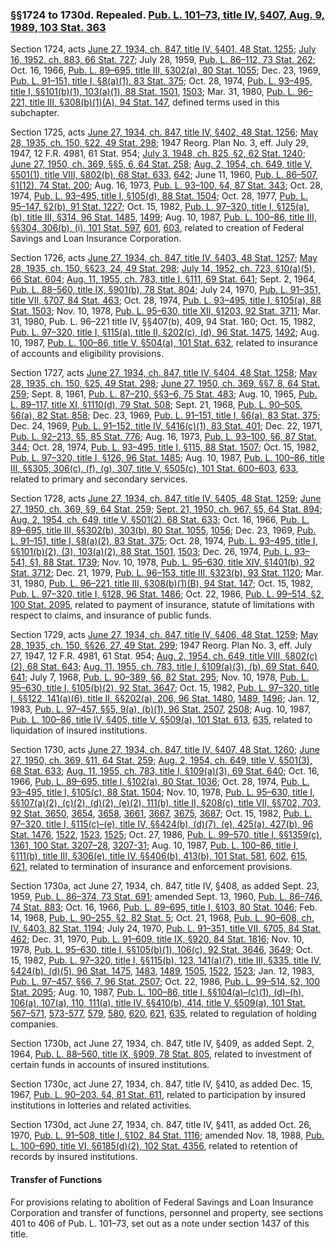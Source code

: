### §§1724 to 1730d. Repealed. [Pub. L. 101–73, title IV, §407, Aug. 9, 1989, 103 Stat. 363](/statviewer.htm?volume=103&page=363) ###

Section 1724, acts [June 27, 1934, ch. 847, title IV, §401, 48 Stat. 1255](/statviewer.htm?volume=48&page=1255); [July 16, 1952, ch. 883, 66 Stat. 727](/statviewer.htm?volume=66&page=727); July 28, 1959, [Pub. L. 86–112, 73 Stat. 262](/statviewer.htm?volume=73&page=262); Oct. 16, 1966, [Pub. L. 89–695, title III, §302(a), 80 Stat. 1055](/statviewer.htm?volume=80&page=1055); Dec. 23, 1969, [Pub. L. 91–151, title I, §8(a)(1), 83 Stat. 375](/statviewer.htm?volume=83&page=375); Oct. 28, 1974, [Pub. L. 93–495, title I, §§101(b)(1), 103(a)(1), 88 Stat. 1501](/statviewer.htm?volume=88&page=1501), [1503](/statviewer.htm?volume=88&page=1503); Mar. 31, 1980, [Pub. L. 96–221, title III, §308(b)(1)(A), 94 Stat. 147](/statviewer.htm?volume=94&page=147), defined terms used in this subchapter.

Section 1725, acts [June 27, 1934, ch. 847, title IV, §402, 48 Stat. 1256](/statviewer.htm?volume=48&page=1256); [May 28, 1935, ch. 150, §22, 49 Stat. 298](/statviewer.htm?volume=49&page=298); 1947 Reorg. Plan No. 3, eff. July 29, 1947, 12 F.R. 4981, 61 Stat. 954; [July 3, 1948, ch. 825, §2, 62 Stat. 1240](/statviewer.htm?volume=62&page=1240); [June 27, 1950, ch. 369, §§5, 6, 64 Stat. 258](/statviewer.htm?volume=64&page=258); [Aug. 2, 1954, ch. 649, title V, §501(1), title VIII, §802(b), 68 Stat. 633](/statviewer.htm?volume=68&page=633), [642](/statviewer.htm?volume=68&page=642); June 11, 1960, [Pub. L. 86–507, §1(12), 74 Stat. 200](/statviewer.htm?volume=74&page=200); Aug. 16, 1973, [Pub. L. 93–100, §4, 87 Stat. 343](/statviewer.htm?volume=87&page=343); Oct. 28, 1974, [Pub. L. 93–495, title I, §105(d), 88 Stat. 1504](/statviewer.htm?volume=88&page=1504); Oct. 28, 1977, [Pub. L. 95–147, §2(b), 91 Stat. 1227](/statviewer.htm?volume=91&page=1227); Oct. 15, 1982, [Pub. L. 97–320, title I, §125(a), (b), title III, §314, 96 Stat. 1485](/statviewer.htm?volume=96&page=1485), [1499](/statviewer.htm?volume=96&page=1499); Aug. 10, 1987, [Pub. L. 100–86, title III, §§304, 306(b), (i), 101 Stat. 597](/statviewer.htm?volume=101&page=597), [601](/statviewer.htm?volume=101&page=601), [603](/statviewer.htm?volume=101&page=603), related to creation of Federal Savings and Loan Insurance Corporation.

Section 1726, acts [June 27, 1934, ch. 847, title IV, §403, 48 Stat. 1257](/statviewer.htm?volume=48&page=1257); [May 28, 1935, ch. 150, §§23, 24, 49 Stat. 298](/statviewer.htm?volume=49&page=298); [July 14, 1952, ch. 723, §10(a)(5), 66 Stat. 604](/statviewer.htm?volume=66&page=604); [Aug. 11, 1955, ch. 783, title I, §111, 69 Stat. 641](/statviewer.htm?volume=69&page=641); Sept. 2, 1964, [Pub. L. 88–560, title IX, §901(b), 78 Stat. 804](/statviewer.htm?volume=78&page=804); July 24, 1970, [Pub. L. 91–351, title VII, §707, 84 Stat. 463](/statviewer.htm?volume=84&page=463); Oct. 28, 1974, [Pub. L. 93–495, title I, §105(a), 88 Stat. 1503](/statviewer.htm?volume=88&page=1503); Nov. 10, 1978, [Pub. L. 95–630, title XII, §1203, 92 Stat. 3711](/statviewer.htm?volume=92&page=3711); Mar. 31, 1980, Pub. L. 96–221 title IV, §§407(b), 409, 94 Stat. 160; Oct. 15, 1982, [Pub. L. 97–320, title I, §115(a), title II, §202(c), (d), 96 Stat. 1475](/statviewer.htm?volume=96&page=1475), [1492](/statviewer.htm?volume=96&page=1492); Aug. 10, 1987, [Pub. L. 100–86, title V, §504(a), 101 Stat. 632](/statviewer.htm?volume=101&page=632), related to insurance of accounts and eligibility provisions.

Section 1727, acts [June 27, 1934, ch. 847, title IV, §404, 48 Stat. 1258](/statviewer.htm?volume=48&page=1258); [May 28, 1935, ch. 150, §25, 49 Stat. 298](/statviewer.htm?volume=49&page=298); [June 27, 1950, ch. 369, §§7, 8, 64 Stat. 259](/statviewer.htm?volume=64&page=259); Sept. 8, 1961, [Pub. L. 87–210, §§3–6, 75 Stat. 483](/statviewer.htm?volume=75&page=483); Aug. 10, 1965, [Pub. L. 89–117, title XI, §1110(d), 79 Stat. 508](/statviewer.htm?volume=79&page=508); Sept. 21, 1968, [Pub. L. 90–505, §6(a), 82 Stat. 858](/statviewer.htm?volume=82&page=858); Dec. 23, 1969, [Pub. L. 91–151, title I, §6(a), 83 Stat. 375](/statviewer.htm?volume=83&page=375); Dec. 24, 1969, [Pub. L. 91–152, title IV, §416(c)(1), 83 Stat. 401](/statviewer.htm?volume=83&page=401); Dec. 22, 1971, [Pub. L. 92–213, §5, 85 Stat. 776](/statviewer.htm?volume=85&page=776); Aug. 16, 1973, [Pub. L. 93–100, §6, 87 Stat. 344](/statviewer.htm?volume=87&page=344); Oct. 28, 1974, [Pub. L. 93–495, title I, §115, 88 Stat. 1507](/statviewer.htm?volume=88&page=1507); Oct. 15, 1982, [Pub. L. 97–320, title I, §126, 96 Stat. 1485](/statviewer.htm?volume=96&page=1485); Aug. 10, 1987, [Pub. L. 100–86, title III, §§305, 306(c), (f), (g), 307, title V, §505(c), 101 Stat. 600–603](/statviewer.htm?volume=101&page=600), [633](/statviewer.htm?volume=101&page=633), related to primary and secondary services.

Section 1728, acts [June 27, 1934, ch. 847, title IV, §405, 48 Stat. 1259](/statviewer.htm?volume=48&page=1259); [June 27, 1950, ch. 369, §9, 64 Stat. 259](/statviewer.htm?volume=64&page=259); [Sept. 21, 1950, ch. 967, §5, 64 Stat. 894](/statviewer.htm?volume=64&page=894); [Aug. 2, 1954, ch. 649, title V, §501(2), 68 Stat. 633](/statviewer.htm?volume=68&page=633); Oct. 16, 1966, [Pub. L. 89–695, title III, §§302(b), 303(b), 80 Stat. 1055](/statviewer.htm?volume=80&page=1055), [1056](/statviewer.htm?volume=80&page=1056); Dec. 23, 1969, [Pub. L. 91–151, title I, §8(a)(2), 83 Stat. 375](/statviewer.htm?volume=83&page=375); Oct. 28, 1974, [Pub. L. 93–495, title I, §§101(b)(2), (3), 103(a)(2), 88 Stat. 1501](/statviewer.htm?volume=88&page=1501), [1503](/statviewer.htm?volume=88&page=1503); Dec. 26, 1974, [Pub. L. 93–541, §1, 88 Stat. 1739](/statviewer.htm?volume=88&page=1739); Nov. 10, 1978, [Pub. L. 95–630, title XIV, §1401(b), 92 Stat. 3712](/statviewer.htm?volume=92&page=3712); Dec. 21, 1979, [Pub. L. 96–153, title III, §323(b), 93 Stat. 1120](/statviewer.htm?volume=93&page=1120); Mar. 31, 1980, [Pub. L. 96–221, title III, §308(b)(1)(B), 94 Stat. 147](/statviewer.htm?volume=94&page=147); Oct. 15, 1982, [Pub. L. 97–320, title I, §128, 96 Stat. 1486](/statviewer.htm?volume=96&page=1486); Oct. 22, 1986, [Pub. L. 99–514, §2, 100 Stat. 2095](/statviewer.htm?volume=100&page=2095), related to payment of insurance, statute of limitations with respect to claims, and insurance of public funds.

Section 1729, acts [June 27, 1934, ch. 847, title IV, §406, 48 Stat. 1259](/statviewer.htm?volume=48&page=1259); [May 28, 1935, ch. 150, §§26, 27, 49 Stat. 299](/statviewer.htm?volume=49&page=299); 1947 Reorg. Plan No. 3, eff. July 27, 1947, 12 F.R. 4981, 61 Stat. 954; [Aug. 2, 1954, ch. 649, title VIII, §802(c)(2), 68 Stat. 643](/statviewer.htm?volume=68&page=643); [Aug. 11, 1955, ch. 783, title I, §109(a)(3), (b), 69 Stat. 640](/statviewer.htm?volume=69&page=640), [641](/statviewer.htm?volume=69&page=641); July 7, 1968, [Pub. L. 90–389, §6, 82 Stat. 295](/statviewer.htm?volume=82&page=295); Nov. 10, 1978, [Pub. L. 95–630, title I, §105(b)(2), 92 Stat. 3647](/statviewer.htm?volume=92&page=3647); Oct. 15, 1982, [Pub. L. 97–320, title I, §§122, 141(a)(6), title II, §§202(a), 206, 96 Stat. 1480](/statviewer.htm?volume=96&page=1480), [1489](/statviewer.htm?volume=96&page=1489), [1496](/statviewer.htm?volume=96&page=1496); Jan. 12, 1983, [Pub. L. 97–457, §§5, 9(a), (b)(1), 96 Stat. 2507](/statviewer.htm?volume=96&page=2507), [2508](/statviewer.htm?volume=96&page=2508); Aug. 10, 1987, [Pub. L. 100–86, title IV, §405, title V, §509(a), 101 Stat. 613](/statviewer.htm?volume=101&page=613), [635](/statviewer.htm?volume=101&page=635), related to liquidation of insured institutions.

Section 1730, acts [June 27, 1934, ch. 847, title IV, §407, 48 Stat. 1260](/statviewer.htm?volume=48&page=1260); [June 27, 1950, ch. 369, §11, 64 Stat. 259](/statviewer.htm?volume=64&page=259); [Aug. 2, 1954, ch. 649, title V, §501(3), 68 Stat. 633](/statviewer.htm?volume=68&page=633); [Aug. 11, 1955, ch. 783, title I, §109(a)(3), 69 Stat. 640](/statviewer.htm?volume=69&page=640); Oct. 16, 1966, [Pub. L. 89–695, title I, §102(a), 80 Stat. 1036](/statviewer.htm?volume=80&page=1036); Oct. 28, 1974, [Pub. L. 93–495, title I, §105(c), 88 Stat. 1504](/statviewer.htm?volume=88&page=1504); Nov. 10, 1978, [Pub. L. 95–630, title I, §§107(a)(2), (c)(2), (d)(2), (e)(2), 111(b), title II, §208(c), title VII, §§702, 703, 92 Stat. 3650](/statviewer.htm?volume=92&page=3650), [3654](/statviewer.htm?volume=92&page=3654), [3658](/statviewer.htm?volume=92&page=3658), [3661](/statviewer.htm?volume=92&page=3661), [3667](/statviewer.htm?volume=92&page=3667), [3675](/statviewer.htm?volume=92&page=3675), [3687](/statviewer.htm?volume=92&page=3687); Oct. 15, 1982, [Pub. L. 97–320, title I, §115(c)–(e), title IV, §§424(b), (d)(7), (e), 425(a), 427(b), 96 Stat. 1476](/statviewer.htm?volume=96&page=1476), [1522](/statviewer.htm?volume=96&page=1522), [1523](/statviewer.htm?volume=96&page=1523), [1525](/statviewer.htm?volume=96&page=1525); Oct. 27, 1986, [Pub. L. 99–570, title I, §§1359(c), 1361, 100 Stat. 3207–28](/statviewer.htm?volume=100&page=3207-28), [3207-31](/statviewer.htm?volume=100&page=3207-31); Aug. 10, 1987, [Pub. L. 100–86, title I, §111(b), title III, §306(e), title IV, §§406(b), 413(b), 101 Stat. 581](/statviewer.htm?volume=101&page=581), [602](/statviewer.htm?volume=101&page=602), [615](/statviewer.htm?volume=101&page=615), [621](/statviewer.htm?volume=101&page=621), related to termination of insurance and enforcement provisions.

Section 1730a, act June 27, 1934, ch. 847, title IV, §408, as added Sept. 23, 1959, [Pub. L. 86–374, 73 Stat. 691](/statviewer.htm?volume=73&page=691); amended Sept. 13, 1960, [Pub. L. 86–746, 74 Stat. 883](/statviewer.htm?volume=74&page=883); Oct. 16, 1966, [Pub. L. 89–695, title I, §103, 80 Stat. 1046](/statviewer.htm?volume=80&page=1046); Feb. 14, 1968, [Pub. L. 90–255, §2, 82 Stat. 5](/statviewer.htm?volume=82&page=5); Oct. 21, 1968, [Pub. L. 90–608, ch. IV, §403, 82 Stat. 1194](/statviewer.htm?volume=82&page=1194); July 24, 1970, [Pub. L. 91–351, title VII, §705, 84 Stat. 462](/statviewer.htm?volume=84&page=462); Dec. 31, 1970, [Pub. L. 91–609, title IX, §920, 84 Stat. 1816](/statviewer.htm?volume=84&page=1816); Nov. 10, 1978, [Pub. L. 95–630, title I, §§105(b)(1), 106(c), 92 Stat. 3646](/statviewer.htm?volume=92&page=3646), [3649](/statviewer.htm?volume=92&page=3649); Oct. 15, 1982, [Pub. L. 97–320, title I, §§115(b), 123, 141(a)(7), title III, §335, title IV, §424(b), (d)(5), 96 Stat. 1475](/statviewer.htm?volume=96&page=1475), [1483](/statviewer.htm?volume=96&page=1483), [1489](/statviewer.htm?volume=96&page=1489), [1505](/statviewer.htm?volume=96&page=1505), [1522](/statviewer.htm?volume=96&page=1522), [1523](/statviewer.htm?volume=96&page=1523); Jan. 12, 1983, [Pub. L. 97–457, §§6, 7, 96 Stat. 2507](/statviewer.htm?volume=96&page=2507); Oct. 22, 1986, [Pub. L. 99–514, §2, 100 Stat. 2095](/statviewer.htm?volume=100&page=2095); Aug. 10, 1987, [Pub. L. 100–86, title I, §§104(a)–(c)(1), (d)–(h), 106(a), 107(a), 110, 111(a), title IV, §§410(b), 414, title V, §509(a), 101 Stat. 567–571](/statviewer.htm?volume=101&page=567), [573-577](/statviewer.htm?volume=101&page=573), [579](/statviewer.htm?volume=101&page=579), [580](/statviewer.htm?volume=101&page=580), [620](/statviewer.htm?volume=101&page=620), [621](/statviewer.htm?volume=101&page=621), [635](/statviewer.htm?volume=101&page=635), related to regulation of holding companies.

Section 1730b, act June 27, 1934, ch. 847, title IV, §409, as added Sept. 2, 1964, [Pub. L. 88–560, title IX, §909, 78 Stat. 805](/statviewer.htm?volume=78&page=805), related to investment of certain funds in accounts of insured institutions.

Section 1730c, act June 27, 1934, ch. 847, title IV, §410, as added Dec. 15, 1967, [Pub. L. 90–203, §4, 81 Stat. 611](/statviewer.htm?volume=81&page=611), related to participation by insured institutions in lotteries and related activities.

Section 1730d, act June 27, 1934, ch. 847, title IV, §411, as added Oct. 26, 1970, [Pub. L. 91–508, title I, §102, 84 Stat. 1116](/statviewer.htm?volume=84&page=1116); amended Nov. 18, 1988, [Pub. L. 100–690, title VI, §6185(d)(2), 102 Stat. 4356](/statviewer.htm?volume=102&page=4356), related to retention of records by insured institutions.

#### Transfer of Functions ####

For provisions relating to abolition of Federal Savings and Loan Insurance Corporation and transfer of functions, personnel and property, see sections 401 to 406 of Pub. L. 101–73, set out as a note under section 1437 of this title.